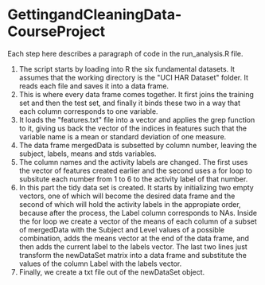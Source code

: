 GettingandCleaningData-CourseProject
====================================
Each step here describes a paragraph of code in the run_analysis.R file.

1. The script starts by loading into R the six fundamental datasets. It assumes that the working directory is the "UCI HAR Dataset" folder. It reads each file and saves it into a data frame.
2. This is where every data frame comes together. It first joins the training set and then the test set, and finally it binds these two in a way that each column corresponds to one variable.
3. It loads the "features.txt" file into a vector and applies the grep function to it, giving us back the vector of the indices in features such that the variable name is a mean or standard deviation of one measure.
4. The data frame mergedData is subsetted by column number, leaving the subject, labels, means and stds variables.
5. The column names and the activity labels are changed. The first uses the vector of features created earlier and the second uses a for loop to subsitute each number from 1 to 6 to the activity label of that number.
6. In this part the tidy data set is created. It starts by initializing two empty vectors, one of which will become the desired data frame and the second of which will hold the activity labels in the appropiate order, because after the process, the Label column corresponds to NAs. Inside the for loop we create a vector of the means of each column of a subset of mergedData with the Subject and Level values of a possible combination, adds the means vector at the end of the data frame, and then adds the current label to the labels vector. The last two lines just transform the newDataSet matrix into a data frame and substitute the values of the column Label with the labels vector.
7. Finally, we create a txt file out of the newDataSet object.
